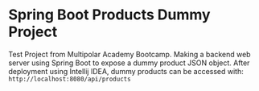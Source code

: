 # Spring Boot Products Dummy Project

Test Project from Multipolar Academy Bootcamp. Making a backend web server using Spring Boot to expose a dummy product JSON object.
After deployment using Intellij IDEA, dummy products can be accessed with:
`http://localhost:8080/api/products`
